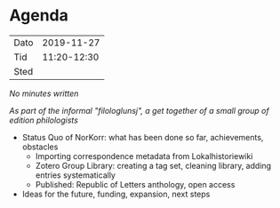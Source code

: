 # Agenda

|||
|---|---|
|Dato|2019-11-27|
|Tid|11:20-12:30|
|Sted||

*No minutes written*

*As part of the informal "filologlunsj", a get together of a small group of edition philologists*
* Status Quo of NorKorr: what has been done so far, achievements, obstacles
  * Importing correspondence metadata from Lokalhistoriewiki
  * Zotero Group Library: creating a tag set, cleaning library, adding entries systematically
  * Published: Republic of Letters anthology, open access
* Ideas for the future, funding, expansion, next steps
